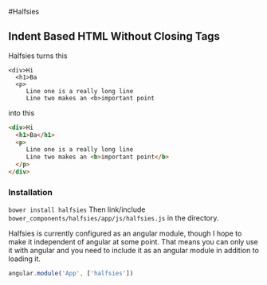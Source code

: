 #Halfsies
## Indent Based HTML Without Closing Tags

Halfsies turns this

```
<div>Hi
  <h1>Ba
  <p>
     Line one is a really long line
     Line two makes an <b>important point
```

into this
```html
<div>Hi
  <h1>Ba</h1>
  <p>
     Line one is a really long line
     Line two makes an <b>important point</b>
  </p>
</div>
```

### Installation
```bower install halfsies```
Then link/include `bower_components/halfsies/app/js/halfsies.js` in the directory.

Halfsies is currently configured as an angular module, though I hope to make it independent of angular at some point. That means you can only use it with angular and you need to include it as an angular module in addition to loading it.

```javascript
angular.module('App', ['halfsies'])
```
